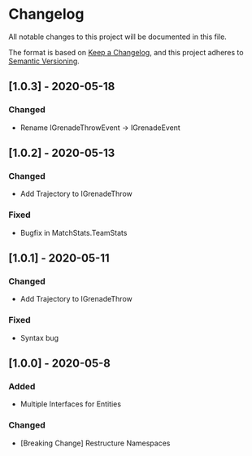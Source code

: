 # Changelog
All notable changes to this project will be documented in this file.

The format is based on [Keep a Changelog](https://keepachangelog.com/en/1.0.0/),
and this project adheres to [Semantic Versioning](https://semver.org/spec/v2.0.0.html).

## [1.0.3] - 2020-05-18
### Changed
- Rename IGrenadeThrowEvent -> IGrenadeEvent

## [1.0.2] - 2020-05-13
### Changed
- Add Trajectory to IGrenadeThrow
### Fixed
- Bugfix in MatchStats.TeamStats

## [1.0.1] - 2020-05-11
### Changed
- Add Trajectory to IGrenadeThrow
### Fixed
- Syntax bug

## [1.0.0] - 2020-05-8
### Added
- Multiple Interfaces for Entities

### Changed
- [Breaking Change] Restructure Namespaces
